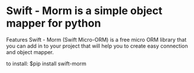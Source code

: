 # Swift - Morm is a simple object mapper for python

Features
Swift - Morm (Swift Micro-ORM) is a free micro ORM library that you can add in to your project that will help you to create easy connection and object mapper.

to install: $pip install swift-morm 
